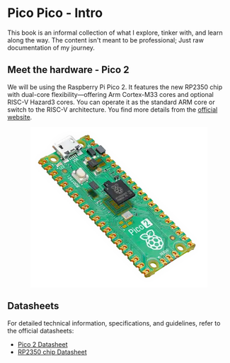 # Pico Pico - Intro

This book is an informal collection of what I explore, tinker with, and learn along the way. The content isn't meant to be professional; Just raw documentation of my journey.

## Meet the hardware  - Pico 2
We will be using the Raspberry Pi Pico 2.  It features the new RP2350 chip with dual-core flexibility—offering Arm Cortex-M33 cores and optional RISC-V Hazard3 cores. You can operate it as the standard ARM core or switch to the RISC-V architecture.  You find more details from the [official website](https://www.raspberrypi.com/products/raspberry-pi-pico-2/).

<img style="display: block; margin: auto;" alt="pico2" src="./images/pico2.png"/>


## Datasheets
For detailed technical information, specifications, and guidelines, refer to the official datasheets:
* [Pico 2 Datasheet](https://datasheets.raspberrypi.com/pico/pico-2-datasheet.pdf)
* [RP2350 chip Datasheet](https://datasheets.raspberrypi.com/rp2350/rp2350-datasheet.pdf)
